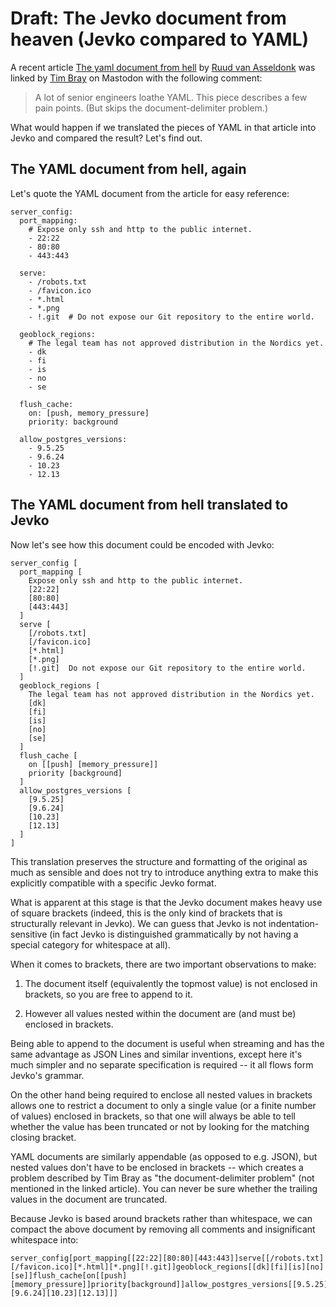# Draft: The Jevko document from heaven (Jevko compared to YAML)

A recent article [The yaml document from hell](https://ruudvanasseldonk.com/2023/01/11/the-yaml-document-from-hell) by [Ruud van Asseldonk](https://ruudvanasseldonk.com/) was linked by [Tim Bray](https://hachyderm.io/@timbray/109684432097093279) on Mastodon with the following comment:

> A lot of senior engineers loathe YAML. This piece describes a few pain points. (But skips the document-delimiter problem.)

What would happen if we translated the pieces of YAML in that article into Jevko and compared the result? Let's find out.

## The YAML document from hell, again

Let's quote the YAML document from the article for easy reference:

```
server_config:
  port_mapping:
    # Expose only ssh and http to the public internet.
    - 22:22
    - 80:80
    - 443:443

  serve:
    - /robots.txt
    - /favicon.ico
    - *.html
    - *.png
    - !.git  # Do not expose our Git repository to the entire world.

  geoblock_regions:
    # The legal team has not approved distribution in the Nordics yet.
    - dk
    - fi
    - is
    - no
    - se

  flush_cache:
    on: [push, memory_pressure]
    priority: background

  allow_postgres_versions:
    - 9.5.25
    - 9.6.24
    - 10.23
    - 12.13
```

## The YAML document from hell translated to Jevko

Now let's see how this document could be encoded with Jevko:

```
server_config [
  port_mapping [
    Expose only ssh and http to the public internet.
    [22:22]
    [80:80]
    [443:443]
  ]
  serve [
    [/robots.txt]
    [/favicon.ico]
    [*.html]
    [*.png]
    [!.git]  Do not expose our Git repository to the entire world.
  ]
  geoblock_regions [
    The legal team has not approved distribution in the Nordics yet.
    [dk]
    [fi]
    [is]
    [no]
    [se]
  ]
  flush_cache [
    on [[push] [memory_pressure]]
    priority [background]
  ]
  allow_postgres_versions [
    [9.5.25]
    [9.6.24]
    [10.23]
    [12.13]
  ]
]
```

This translation preserves the structure and formatting of the original as much as sensible and does not try to introduce anything extra to make this explicitly compatible with a specific Jevko format.

What is apparent at this stage is that the Jevko document makes heavy use of square brackets (indeed, this is the only kind of brackets that is structurally relevant in Jevko). We can guess that Jevko is not indentation-sensitive (in fact Jevko is distinguished grammatically by not having a special category for whitespace at all). 

When it comes to brackets, there are two important observations to make:

1. The document itself (equivalently the topmost value) is not enclosed in brackets, so you are free to append to it.

2. However all values nested within the document are (and must be) enclosed in brackets.

Being able to append to the document is useful when streaming and has the same advantage as JSON Lines and similar inventions, except here it's much simpler and no separate specification is required -- it all flows form Jevko's grammar.

On the other hand being required to enclose all nested values in brackets allows one to restrict a document to only a single value (or a finite number of values) enclosed in brackets, so that one will always be able to tell whether the value has been truncated or not by looking for the matching closing bracket.

YAML documents are similarly appendable (as opposed to e.g. JSON), but nested values don't have to be enclosed in brackets -- which creates a problem described by Tim Bray as "the document-delimiter problem" (not mentioned in the linked article). You can never be sure whether the trailing values in the document are truncated.

Because Jevko is based around brackets rather than whitespace, we can compact the above document by removing all comments and insignificant whitespace into:

```
server_config[port_mapping[[22:22][80:80][443:443]]serve[[/robots.txt][/favicon.ico][*.html][*.png][!.git]]geoblock_regions[[dk][fi][is][no][se]]flush_cache[on[[push][memory_pressure]]priority[background]]allow_postgres_versions[[9.5.25][9.6.24][10.23][12.13]]]
```